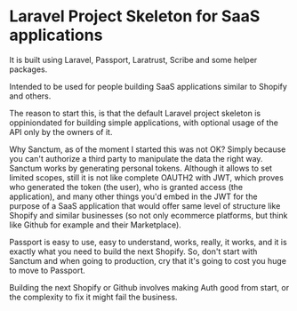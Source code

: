 # Laravel Project Skeleton for SaaS applications

It is built using Laravel, Passport, Laratrust, Scribe and some helper packages.

Intended to be used for people building SaaS applications similar to Shopify and others.

The reason to start this, is that the default Laravel project skeleton is oppiniondated for building simple applications, with optional usage of the API only by the owners of it.

Why Sanctum, as of the moment I started this was not OK? Simply because you can't authorize a third party to manipulate the data the right way. Sanctum works by generating personal tokens. Although it allows to set limited scopes, still it is not like complete OAUTH2 with JWT, which proves who generated the token (the user), who is granted access (the application), and many other things you'd embed in the JWT for the purpose of a SaaS application that would offer same level of structure like Shopify and similar businesses (so not only ecommerce platforms, but think like Github for example and their Marketplace).

Passport is easy to use, easy to understand, works, really, it works, and it is exactly what you need to build the next Shopify. So, don't start with Sanctum and when going to production, cry that it's going to cost you huge to move to Passport.

Building the next Shopify or Github involves making Auth good from start, or the complexity to fix it might fail the business.
